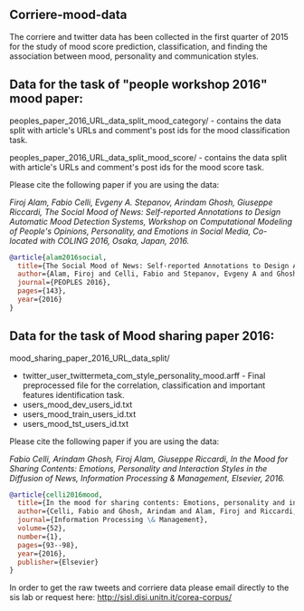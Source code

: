 **Corriere-mood-data**
------------------

The corriere and twitter data has been collected in the first quarter of 2015 for the study of mood score prediction, classification, and finding the association between mood, personality and communication styles.

Data for the task of "people workshop 2016" mood paper:
-------------------------------------------------------

peoples_paper_2016_URL_data_split_mood_category/ - contains the data split with article's URLs and comment's post ids for the mood classification task.

peoples_paper_2016_URL_data_split_mood_score/ - contains the data split with article's URLs and comment's post ids for the mood score task.

Please cite the following paper if you are using the data:

*Firoj Alam, Fabio Celli, Evgeny A. Stepanov, Arindam Ghosh, Giuseppe Riccardi, The Social Mood of News: Self-reported Annotations to Design Automatic Mood Detection Systems, Workshop on Computational Modeling of People's Opinions, Personality, and Emotions in Social Media, Co-located with COLING 2016, Osaka, Japan, 2016.*

```bib
@article{alam2016social,
  title={The Social Mood of News: Self-reported Annotations to Design Automatic Mood Detection Systems},
  author={Alam, Firoj and Celli, Fabio and Stepanov, Evgeny A and Ghosh, Arindam and Riccardi, Giuseppe},
  journal={PEOPLES 2016},
  pages={143},
  year={2016}
}
```

Data for the task of Mood sharing paper 2016:
---------------------------------------------

mood_sharing_paper_2016_URL_data_split/

 - twitter_user_twittermeta_com_style_personality_mood.arff - Final preprocessed file for the correlation, classification and important
   features identification task.
 - users_mood_dev_users_id.txt
 - users_mood_train_users_id.txt
 - users_mood_tst_users_id.txt

Please cite the following paper if you are using the data:

*Fabio Celli, Arindam Ghosh, Firoj Alam, Giuseppe Riccardi, In the Mood for Sharing Contents: Emotions, Personality and Interaction Styles in the Diffusion of News, Information Processing & Management, Elsevier, 2016.*

```bib
@article{celli2016mood,
  title={In the mood for sharing contents: Emotions, personality and interaction styles in the diffusion of news},
  author={Celli, Fabio and Ghosh, Arindam and Alam, Firoj and Riccardi, Giuseppe},
  journal={Information Processing \& Management},
  volume={52},
  number={1},
  pages={93--98},
  year={2016},
  publisher={Elsevier}
}
```

In order to get the raw tweets and corriere data please email directly to the sis lab or request here: http://sisl.disi.unitn.it/corea-corpus/
